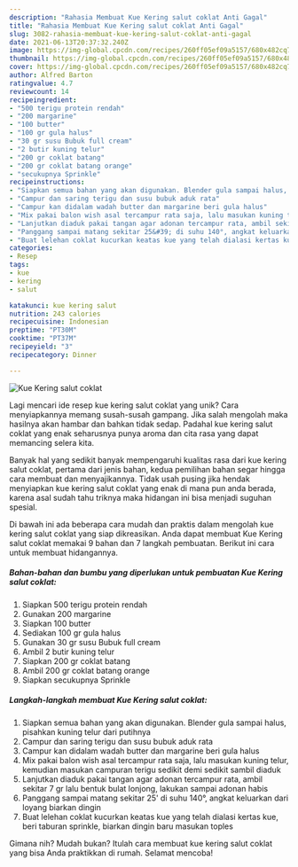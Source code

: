 ```yaml
---
description: "Rahasia Membuat Kue Kering salut coklat Anti Gagal"
title: "Rahasia Membuat Kue Kering salut coklat Anti Gagal"
slug: 3082-rahasia-membuat-kue-kering-salut-coklat-anti-gagal
date: 2021-06-13T20:37:32.240Z
image: https://img-global.cpcdn.com/recipes/260ff05ef09a5157/680x482cq70/kue-kering-salut-coklat-foto-resep-utama.jpg
thumbnail: https://img-global.cpcdn.com/recipes/260ff05ef09a5157/680x482cq70/kue-kering-salut-coklat-foto-resep-utama.jpg
cover: https://img-global.cpcdn.com/recipes/260ff05ef09a5157/680x482cq70/kue-kering-salut-coklat-foto-resep-utama.jpg
author: Alfred Barton
ratingvalue: 4.7
reviewcount: 14
recipeingredient:
- "500 terigu protein rendah"
- "200 margarine"
- "100 butter"
- "100 gr gula halus"
- "30 gr susu Bubuk full cream"
- "2 butir kuning telur"
- "200 gr coklat batang"
- "200 gr coklat batang orange"
- "secukupnya Sprinkle"
recipeinstructions:
- "Siapkan semua bahan yang akan digunakan. Blender gula sampai halus, pisahkan kuning telur dari putihnya"
- "Campur dan saring terigu dan susu bubuk aduk rata"
- "Campur kan didalam wadah butter dan margarine beri gula halus"
- "Mix pakai balon wish asal tercampur rata saja, lalu masukan kuning telur, kemudian masukan campuran terigu sedikit demi sedikit sambil diaduk"
- "Lanjutkan diaduk pakai tangan agar adonan tercampur rata, ambil sekitar 7 gr lalu bentuk bulat lonjong, lakukan sampai adonan habis"
- "Panggang sampai matang sekitar 25&#39; di suhu 140°, angkat keluarkan dari loyang biarkan dingin"
- "Buat lelehan coklat kucurkan keatas kue yang telah dialasi kertas kue, beri taburan sprinkle, biarkan dingin baru masukan toples"
categories:
- Resep
tags:
- kue
- kering
- salut

katakunci: kue kering salut 
nutrition: 243 calories
recipecuisine: Indonesian
preptime: "PT30M"
cooktime: "PT37M"
recipeyield: "3"
recipecategory: Dinner

---
```



![Kue Kering salut coklat](https://img-global.cpcdn.com/recipes/260ff05ef09a5157/680x482cq70/kue-kering-salut-coklat-foto-resep-utama.jpg)

Lagi mencari ide resep kue kering salut coklat yang unik? Cara menyiapkannya memang susah-susah gampang. Jika salah mengolah maka hasilnya akan hambar dan bahkan tidak sedap. Padahal kue kering salut coklat yang enak seharusnya punya aroma dan cita rasa yang dapat memancing selera kita.



Banyak hal yang sedikit banyak mempengaruhi kualitas rasa dari kue kering salut coklat, pertama dari jenis bahan, kedua pemilihan bahan segar hingga cara membuat dan menyajikannya. Tidak usah pusing jika hendak menyiapkan kue kering salut coklat yang enak di mana pun anda berada, karena asal sudah tahu triknya maka hidangan ini bisa menjadi suguhan spesial.


Di bawah ini ada beberapa cara mudah dan praktis dalam mengolah kue kering salut coklat yang siap dikreasikan. Anda dapat membuat Kue Kering salut coklat memakai 9 bahan dan 7 langkah pembuatan. Berikut ini cara untuk membuat hidangannya.

<!--inarticleads1-->

##### Bahan-bahan dan bumbu yang diperlukan untuk pembuatan Kue Kering salut coklat:

1. Siapkan 500 terigu protein rendah
1. Gunakan 200 margarine
1. Siapkan 100 butter
1. Sediakan 100 gr gula halus
1. Gunakan 30 gr susu Bubuk full cream
1. Ambil 2 butir kuning telur
1. Siapkan 200 gr coklat batang
1. Ambil 200 gr coklat batang orange
1. Siapkan secukupnya Sprinkle




<!--inarticleads2-->

##### Langkah-langkah membuat Kue Kering salut coklat:

1. Siapkan semua bahan yang akan digunakan. Blender gula sampai halus, pisahkan kuning telur dari putihnya
1. Campur dan saring terigu dan susu bubuk aduk rata
1. Campur kan didalam wadah butter dan margarine beri gula halus
1. Mix pakai balon wish asal tercampur rata saja, lalu masukan kuning telur, kemudian masukan campuran terigu sedikit demi sedikit sambil diaduk
1. Lanjutkan diaduk pakai tangan agar adonan tercampur rata, ambil sekitar 7 gr lalu bentuk bulat lonjong, lakukan sampai adonan habis
1. Panggang sampai matang sekitar 25&#39; di suhu 140°, angkat keluarkan dari loyang biarkan dingin
1. Buat lelehan coklat kucurkan keatas kue yang telah dialasi kertas kue, beri taburan sprinkle, biarkan dingin baru masukan toples




Gimana nih? Mudah bukan? Itulah cara membuat kue kering salut coklat yang bisa Anda praktikkan di rumah. Selamat mencoba!

